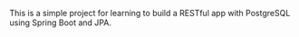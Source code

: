 This is a simple project for learning to build a RESTful app with PostgreSQL using Spring Boot and JPA.